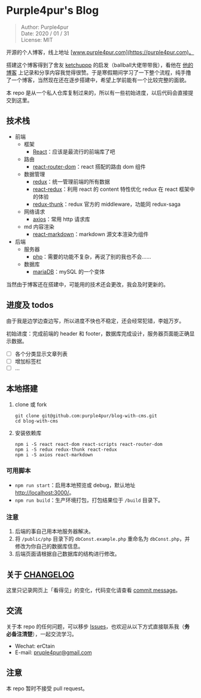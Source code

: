 # Purple4pur's Blog

> Author: Purple4pur<br />
> Date: 2020 / 01 / 31<br />
> License: MIT

开源的个人博客，线上地址 [www.purple4pur.com](https://purple4pur.com)。

搭建这个博客得到了舍友 [ketchuppp](https://github.com/ketchuppp) 的启发（ballball大佬带带我），看他在 [他的博客](https://ketchuppp.xyz/) 上记录和分享内容我觉得很赞。于是寒假期间学习了一下整个流程，纯手撸了一个博客，当然现在还在逐步搭建中，希望上学前能有一个比较完整的面貌。

本 repo 是从一个私人仓库复制过来的，所以有一些初始进度，以后代码会直接提交到这里。

## 技术栈

- 前端
  - 框架
    - [React](https://reactjs.org/)：应该是最流行的前端库了吧
  - 路由
    - [react-router-dom](https://reacttraining.com/react-router/web)：react 搭配的路由 dom 组件
  - 数据管理
    - [redux](https://redux.js.org/)：统一管理前端的所有数据
    - [react-redux](https://react-redux.js.org/)：利用 react 的 content 特性优化 redux 在 react 框架中的体验
    - [redux-thunk](https://github.com/reduxjs/redux-thunk)：redux 官方的 middleware，功能同 redux-saga
  - 网络请求
    - [axios](https://github.com/axios/axios)：常用 http 请求库
  - md 内容渲染
    - [react-markdown](https://github.com/rexxars/react-markdown)：markdown 源文本渲染为组件
- 后端
  - 服务器
    - [php](https://www.php.net/)：需要的功能不复杂，再说了别的我也不会……
  - 数据库
    - [mariaDB](https://mariadb.org/)：mySQL 的一个变体

当然由于博客还在搭建中，可能用的技术还会更改，我会及时更新的。

## 进度及 todos

由于我是边学边查边写，所以进度不快也不稳定，还会经常犯错，李姐万岁。

初始进度：完成前端的 header 和 footer，数据库完成设计，服务器页面能正确显示数据。

- [ ] 各个分类显示文章列表
- [ ] 增加标签栏
- [ ] ...

## 本地搭建

1. clone 或 fork
   ```
   git clone git@github.com:purple4pur/blog-with-cms.git
   cd blog-with-cms
   ```
2. 安装依赖库
   ```
   npm i -S react react-dom react-scripts react-router-dom
   npm i -S redux redux-thunk react-redux
   npm i -S axios react-markdown
   ```

### 可用脚本

- `npm run start`：启用本地预览或 debug，默认地址 [http://localhost:3000/](http://localhost:3000/)。
- `npm run build`：生产环境打包，打包结果位于 `/build` 目录下。

### 注意

1. 后端的事自己用本地服务器解决。
2. 将 `/public/php` 目录下的 `dbConst.example.php` 重命名为 `dbConst.php`，并修改为你自己的数据库信息。
3. 后端页面请根据自己数据库的结构进行修改。

## 关于 [CHANGELOG](https://github.com/purple4pur/blog-with-cms/blob/master/CHANGELOG.md)

这里只记录网页上「看得见」的变化，代码变化请查看 [commit message](https://github.com/purple4pur/blog-with-cms/commits/master)。

## 交流

关于本 repo 的任何问题，可以移步 [Issues](https://github.com/purple4pur/blog-with-cms/issues)，也欢迎从以下方式直接联系我（**务必备注清楚**），一起交流学习。

- Wechat: erCtain
- E-mail: [pruple4pur@gmail.com](mailto:purple4pur@gmail.com)

## 注意

本 repo 暂时不接受 pull request。
